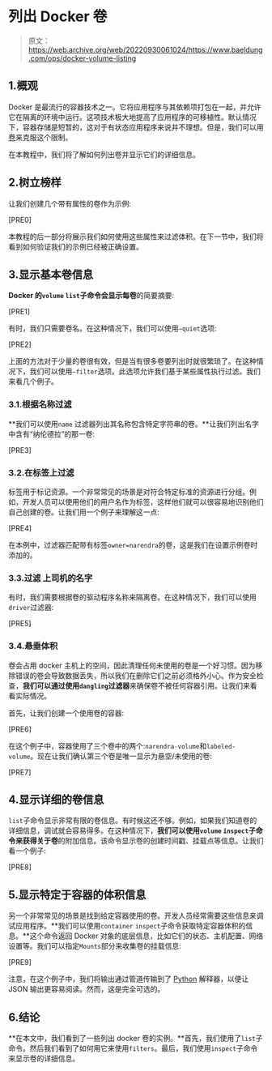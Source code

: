 # 列出 Docker 卷

> 原文：<https://web.archive.org/web/20220930061024/https://www.baeldung.com/ops/docker-volume-listing>

## 1.概观

Docker 是最流行的容器技术之一。它将应用程序与其依赖项打包在一起，并允许它在隔离的环境中运行。这项技术极大地提高了应用程序的可移植性。默认情况下，容器存储是短暂的，这对于有状态应用程序来说并不理想。但是，我们可以用[卷](/web/20220815215115/https://www.baeldung.com/ops/docker-volumes)来克服这个限制。

在本教程中，我们将了解如何列出卷并显示它们的详细信息。

## 2.树立榜样

让我们创建几个带有属性的卷作为示例:

[PRE0]

本教程的后一部分将展示我们如何使用这些属性来过滤体积。在下一节中，我们将看到如何验证我们的示例已经被正确设置。

## 3.显示基本卷信息

**Docker 的`volume` `list`子命令会显示每卷**的简要摘要:

[PRE1]

有时，我们只需要卷名。在这种情况下，我们可以使用`–quiet`选项:

[PRE2]

上面的方法对于少量的卷很有效，但是当有很多卷要列出时就很繁琐了。在这种情况下，我们可以使用`–filter`选项。此选项允许我们基于某些属性执行过滤。我们来看几个例子。

### 3.1.**根据**名称过滤

**我们可以使用`name` 过滤器列出其名称包含特定字符串的卷。**让我们列出名字中含有“纳伦德拉”的那一卷:

[PRE3]

### 3.2.**在**标签上过滤

标签用于标记资源。一个非常常见的场景是对符合特定标准的资源进行分组。例如，开发人员可以使用他们的用户名作为标签，这样他们就可以很容易地识别他们自己创建的卷。让我们用一个例子来理解这一点:

[PRE4]

在本例中，过滤器匹配带有标签`owner=narendra`的卷，这是我们在设置示例卷时添加的。

### 3.3.**过滤** **上**司机的名字

有时，我们需要根据卷的驱动程序名称来隔离卷。在这种情况下，我们可以使用`driver`过滤器:

[PRE5]

### 3.4.悬垂体积

卷会占用 docker 主机上的空间，因此清理任何未使用的卷是一个好习惯。因为移除错误的卷会导致数据丢失，所以我们在删除它们之前必须格外小心。作为安全检查，**我们可以通过使用`dangling`过滤器**来确保卷不被任何容器引用。让我们来看看实际情况。

首先，让我们创建一个使用卷的容器:

[PRE6]

在这个例子中，容器使用了三个卷中的两个:`narendra-volume`和`labeled-volume`。现在让我们确认第三个卷是唯一显示为悬空/未使用的卷:

[PRE7]

## 4.显示详细的卷信息

`list`子命令显示非常有限的卷信息。有时候这还不够。例如，如果我们知道卷的详细信息，调试就会容易得多。在这种情况下，**我们可以使用`volume` `inspect`子命令来获得关于卷**的附加信息。该命令显示卷的创建时间戳、挂载点等信息。让我们看一个例子:

[PRE8]

## 5.显示特定于容器的体积信息

另一个非常常见的场景是找到给定容器使用的卷。开发人员经常需要这些信息来调试应用程序。**我们可以使用`container` `inspect`子命令获取特定容器体积的信息。**这个命令返回 Docker 对象的底层信息，比如它们的状态、主机配置、网络设置等。我们可以指定`Mounts`部分来收集卷的挂载信息:

[PRE9]

注意，在这个例子中，我们将输出通过管道传输到了 [Python](https://web.archive.org/web/20220815215115/https://www.python.org/) 解释器，以便让 JSON 输出更容易阅读。然而，这是完全可选的。

## 6.结论

**在本文中，我们看到了一些列出 docker 卷的实例。**首先，我们使用了`list`子命令。然后我们看到了如何用它来使用`filters`。最后，我们使用`inspect`子命令来显示卷的详细信息。